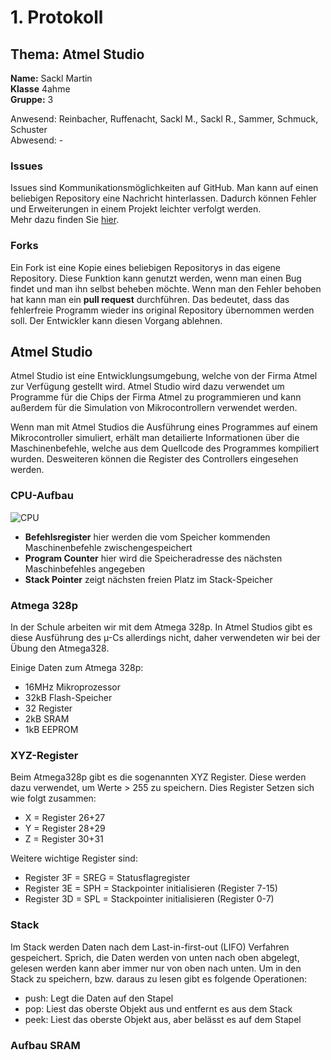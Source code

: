 # 1. Protokoll
## Thema: Atmel Studio  
**Name:** Sackl Martin   
**Klasse** 4ahme    
**Gruppe:** 3

Anwesend: Reinbacher, Ruffenacht, Sackl M., Sackl R., Sammer, Schmuck, Schuster   
Abwesend: -  

### Issues  
Issues sind Kommunikationsmöglichkeiten auf GitHub. Man kann auf einen beliebigen Repository eine Nachricht hinterlassen. Dadurch können Fehler und Erweiterungen in einem Projekt leichter verfolgt werden.  
Mehr dazu finden Sie [hier](https://guides.github.com/features/issues/).  

### Forks  
Ein Fork ist eine Kopie eines beliebigen Repositorys in das eigene Repository. Diese Funktion kann genutzt werden, wenn man einen Bug findet und man ihn selbst beheben möchte. Wenn man den Fehler behoben hat kann man ein **pull request** durchführen. Das bedeutet, dass das fehlerfreie Programm wieder ins original Repository übernommen werden soll. Der Entwickler kann diesen Vorgang ablehnen.  

## Atmel Studio  
Atmel Studio ist eine Entwicklungsumgebung, welche von der Firma Atmel zur Verfügung gestellt wird. Atmel Studio wird dazu verwendet um Programme für die Chips der Firma Atmel zu programmieren und kann außerdem für die Simulation von Mikrocontrollern verwendet werden.  

Wenn man mit Atmel Studios die Ausführung eines Programmes auf einem Mikrocontroller simuliert, erhält man detailierte Informationen über die Maschinenbefehle, welche aus dem Quellcode des Programmes kompiliert wurden. Desweiteren können die Register des Controllers eingesehen werden.  

### CPU-Aufbau  
![CPU](https://github.com/HTLMechatronics/m14-la1-sx/blob/sacmam14/sacmam14/CPU.PNG)  

* **Befehlsregister**  hier werden die vom Speicher kommenden Maschinenbefehle zwischengespeichert  
* **Program Counter** hier wird die Speicheradresse des nächsten Maschinbefehles angegeben    
* **Stack Pointer** zeigt nächsten freien Platz im Stack-Speicher  

### Atmega 328p  
In der Schule arbeiten wir mit dem Atmega 328p. In Atmel Studios gibt es diese Ausführung des µ-Cs allerdings nicht, daher verwendeten wir bei der Übung den Atmega328.  

Einige Daten zum Atmega 328p:  

* 16MHz Mikroprozessor  
* 32kB Flash-Speicher  
* 32 Register  
* 2kB SRAM  
* 1kB EEPROM  

### XYZ-Register  
Beim Atmega328p gibt es die sogenannten XYZ Register. Diese werden dazu verwendet, um Werte > 255 zu speichern. Dies Register Setzen sich wie folgt zusammen:  

* X = Register 26+27  
* Y = Register 28+29  
* Z = Register 30+31  

Weitere wichtige Register sind:  

* Register 3F = SREG = Statusflagregister  
* Register 3E = SPH = Stackpointer initialisieren (Register 7-15)  
* Register 3D = SPL = Stackpointer initialisieren (Register 0-7)  

### Stack  
Im Stack werden Daten nach dem Last-in-first-out (LIFO) Verfahren gespeichert. Sprich, die Daten werden von unten nach oben abgelegt, gelesen werden kann aber immer nur von oben nach unten. Um in den Stack zu speichern, bzw. daraus zu lesen gibt es folgende Operationen:  

* push: Legt die Daten auf den Stapel  
* pop: Liest das oberste Objekt aus und entfernt es aus dem Stack  
* peek: Liest das oberste Objekt aus, aber belässt es auf dem Stapel  

### Aufbau SRAM  




